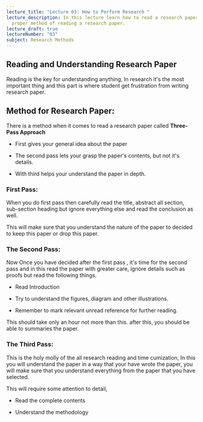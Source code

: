 ```yaml
---
lecture_title: "Lecture 03: How to Perform Research "
lecture_description: In this lecture learn how to read a research paper, the
  proper method of reading a research paper.
lecture_draft: true
lectureNumber: "03"
subject: Research Methods
---
```

## Reading and Understanding Research Paper

Reading is the key for understanding anything, In research it's the most important thing and this part is where student get frustration from writing research paper.

## Method for Research Paper:

There is a method when it comes to read a research paper called **Three-Pass Approach**

*   First gives your general idea about the paper
    
*   The second pass lets your grasp the paper's contents, but not it's details.
    
*   With third helps your understand the paper in depth.
    

### First Pass:

When you do first pass then carefully read the title, abstract all section, sub-section heading but ignore everything else and read the conclusion as well.

This will make sure that you understand the nature of the paper to decided to keep this paper or drop this paper.

### The Second Pass:

Now Once you have decided after the first pass , it's time for the second pass and in this read the paper with greater care, ignore details such as proofs but read the following things.

*   Read Introduction
    
*   Try to understand the figures, diagram and other illustrations.
    
*   Remember to mark relevant unread reference for further reading.
    

This should take only an hour not more than this. after this, you should be able to summaries the paper.

### The Third Pass:

This is the holy molly of the all research reading and time cumization, In this you will understand the paper in a way that your have wrote the paper, you will make sure that you understand everything from the paper that you have selected.

This will require some attention to detail,

*   Read the complete contents
    
*   Understand the methodology